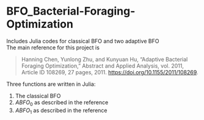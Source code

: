 # BFO_Bacterial-Foraging-Optimization
Includes Julia codes for classical BFO and two adaptive BFO <br>
The main reference for this project is 
> Hanning Chen, Yunlong Zhu, and Kunyuan Hu, “Adaptive Bacterial Foraging Optimization,” Abstract and Applied Analysis, vol. 2011, Article ID 108269, 27 pages, 2011. https://doi.org/10.1155/2011/108269.

Three functions are written in Julia: <br>
1. The classical BFO
2. $ABFO_0$ as described in the reference
3. $ABFO_1$ as described in the reference
